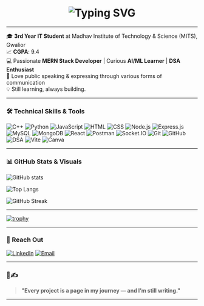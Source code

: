 <!-- Typing SVG -->
<h1 align="center">
  <img 
    src="https://readme-typing-svg.demolab.com?font=Fira+Code&weight=700&size=30&duration=2000&pause=100&color=0A66C2&center=true&vCenter=true&width=700&lines=Hey%20there%20%F0%9F%91%8B%2C%20I'm%20Anshita!;%F0%9F%91%A9%E2%80%8D%F0%9F%92%BBTech%20Enthusiast%20%26%20Creative%20Mind" 
    alt="Typing SVG" 
  />
</h1>


---

🎓 **3rd Year IT Student** at Madhav Institute of Technology & Science (MITS), Gwalior <br/>
📈 **CGPA**: 9.4  
💻 Passionate **MERN Stack Developer** | Curious **AI/ML Learner** | **DSA Enthusiast**<br/>
🎤 Love public speaking & expressing through various forms of communication  
💡 Still learning, always building.

---

### 🛠️ Technical Skills & Tools

![C++](https://img.shields.io/badge/C++-00599C?style=for-the-badge&logo=cplusplus)
![Python](https://img.shields.io/badge/Python-3670A0?style=for-the-badge&logo=python)
![JavaScript](https://img.shields.io/badge/JavaScript-F7DF1E?style=for-the-badge&logo=javascript)
![HTML](https://img.shields.io/badge/HTML-E34F26?style=for-the-badge&logo=html5)
![CSS](https://img.shields.io/badge/CSS-1572B6?style=for-the-badge&logo=css3)
![Node.js](https://img.shields.io/badge/Node.js-339933?style=for-the-badge&logo=nodedotjs)
![Express.js](https://img.shields.io/badge/Express.js-000000?style=for-the-badge&logo=express)
![MySQL](https://img.shields.io/badge/MySQL-00000F?style=for-the-badge&logo=mysql)
![MongoDB](https://img.shields.io/badge/MongoDB-4EA94B?style=for-the-badge&logo=mongodb)
![React](https://img.shields.io/badge/React-20232A?style=for-the-badge&logo=react)
![Postman](https://img.shields.io/badge/Postman-FF6C37?style=for-the-badge&logo=postman)
![Socket.IO](https://img.shields.io/badge/Socket.IO-010101?style=for-the-badge&logo=socketdotio&logoColor=white)
![Git](https://img.shields.io/badge/Git-F05032?style=for-the-badge&logo=git)
![GitHub](https://img.shields.io/badge/GitHub-181717?style=for-the-badge&logo=github)
![DSA](https://img.shields.io/badge/Data_Structures_and_Algorithms-000000?style=for-the-badge&logo=leetcode)
![Vite](https://img.shields.io/badge/Vite-646CFF?style=for-the-badge&logo=vite&logoColor=white)
![Canva](https://img.shields.io/badge/Canva-00C4CC?style=for-the-badge&logo=canva&logoColor=white)


---


### 📊 GitHub Stats & Visuals

![GitHub stats](https://github-readme-stats.vercel.app/api?username=anshita-24&show_icons=true&theme=radical&hide=c,cpp&include_all_commits=true&cache_seconds=1800)

![Top Langs](https://github-readme-stats.vercel.app/api/top-langs/?username=anshita-24&layout=compact&theme=radical&hide=c,cpp&cache_seconds=1800)  

![GitHub Streak](https://github-readme-streak-stats.herokuapp.com/?user=anshita-24&theme=radical)



---

[![trophy](https://github-profile-trophy.vercel.app/?username=anshita-24&theme=darkhub&no-bg=true&no-frame=true)](https://github.com/ryo-ma/github-profile-trophy)

---

### 📌 Reach Out
[![LinkedIn](https://img.shields.io/badge/-LinkedIn-0A66C2?style=for-the-badge&logo=linkedin&logoColor=white)](https://www.linkedin.com/in/anshita-shrivastava-73a07929a)
[![Email](https://img.shields.io/badge/-Email-D14836?style=for-the-badge&logo=gmail&logoColor=white)](mailto:anshitaa.shrivastava2005@gmail.com)

---

### 💬✍️
> **"Every project is a page in my journey — and I’m still writing."**

---


